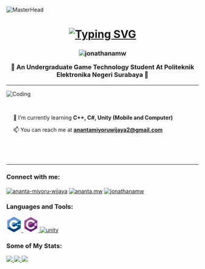 <img align="center" width="1080" src="https://media2.giphy.com/media/SSM6HdOicCahnOZ5hM/giphy.gif?cid=ecf05e4710lmi0vyqe3kp9kswp9jil272nnkpx3dqul8tkr2&ep=v1_gifs_search&rid=giphy.gif&ct=g" alt="MasterHead">

<h1></h1>

<h1 align = "center">
<a href="https://git.io/typing-svg"><img src="https://readme-typing-svg.herokuapp.com?font=Anurati&size=35&duration=3000&pause=1500&color=72F5FF&background=FF000000&center=true&vCenter=true&width=700&height=100&lines=%F0%9F%91%8BHi%2C+There%F0%9F%91%8B;%F0%9F%8C%9CI'm+Ananta+Miyoru+Wijaya%F0%9F%8C%9B" alt="Typing SVG" /></a>
</h1>


<h3 align="center">
  
  <p></p><p align="center"> <img src="https://komarev.com/ghpvc/?username=jonathanamw&label=Profile%20views&color=0e75b6&style=flat" alt="jonathanamw" /> </p>
  🏫 An Undergraduate Game Technology Student At Politeknik Elektronika Negeri Surabaya 🏫

</h3>

<hr>
<img align="left" alt="Coding" width="400" src="https://media.tenor.com/41I-iMyClCgAAAAd/programmer-programming.gif">

&emsp;

&emsp;

&emsp; 🌱 I’m currently learning **C++, C#, Unity (Mobile and Computer)**

&emsp; 📫 You can reach me at **anantamiyoruwijaya2@gmail.com**

&emsp;

&emsp;

<hr>

<h3 align="left">Connect with me:</h3>
<p align="left">
<a href="https://linkedin.com/in/ananta-miyoru-wijaya" target="blank"><img align="center" src="https://raw.githubusercontent.com/rahuldkjain/github-profile-readme-generator/master/src/images/icons/Social/linked-in-alt.svg" alt="ananta-miyoru-wijaya" height="30" width="40" /></a>
<a href="https://instagram.com/ananta.mw" target="blank"><img align="center" src="https://raw.githubusercontent.com/rahuldkjain/github-profile-readme-generator/master/src/images/icons/Social/instagram.svg" alt="ananta.mw" height="30" width="40" /></a>
<a href="https://www.hackerrank.com/jonathanamw" target="blank"><img align="center" src="https://raw.githubusercontent.com/rahuldkjain/github-profile-readme-generator/master/src/images/icons/Social/hackerrank.svg" alt="jonathanamw" height="30" width="40" /></a>
</p>

<h3 align="left">Languages and Tools:</h3>
<p align="left"> <a href="https://www.w3schools.com/cpp/" target="_blank" rel="noreferrer"> <img src="https://raw.githubusercontent.com/devicons/devicon/master/icons/cplusplus/cplusplus-original.svg" alt="cplusplus" width="40" height="40"/> </a> <a href="https://www.w3schools.com/cs/" target="_blank" rel="noreferrer"> <img src="https://raw.githubusercontent.com/devicons/devicon/master/icons/csharp/csharp-original.svg" alt="csharp" width="40" height="40"/> </a> <a href="https://unity.com/" target="_blank" rel="noreferrer"> <img src="https://www.vectorlogo.zone/logos/unity3d/unity3d-icon.svg" alt="unity" width="40" height="40"/> </a> </p>

<h3 align="left">Some of My Stats:</h3>
<div align="left">
  <a href="https://github.com/jonathanamw">
  <img height="180em" src="https://github-readme-stats.vercel.app/api?username=jonathanamw&show_icons=true&theme=tokyonight&hide_border=true&locale=en"/>
  <img height="180em" src="https://github-readme-stats.vercel.app/api/top-langs/?username=jonathanamw&layout=compact&langs_count=7&theme=tokyonight&hide_border=true&locale=en"/>
  <img height="180em" src="https://github-readme-streak-stats.herokuapp.com/?user=jonathanamw&layout=compact&langs_count=7&theme=tokyonight&hide_border=true&locale=en"/>
</div>
